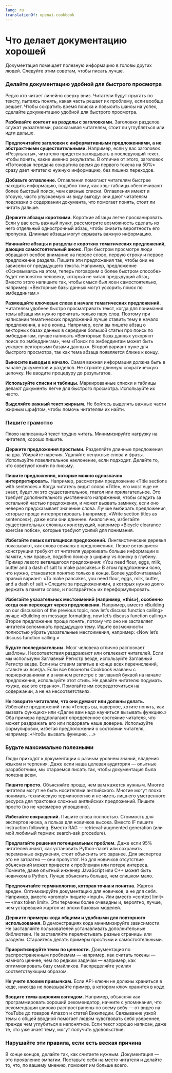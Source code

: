 ```yaml
---
lang: ru
translationOf: openai-cookbook
---
```


# Что делает документацию хорошей

Документация помещает полезную информацию в головы других людей. Следуйте этим советам, чтобы писать лучше.

### Делайте документацию удобной для быстрого просмотра

Редко кто читает линейно сверху вниз. Читатели будут прыгать по тексту, пытаясь понять, какая часть решает их проблему, если вообще решает. Чтобы сократить время поиска и повысить шансы на успех, сделайте документацию удобной для быстрого просмотра.

**Разбивайте контент на разделы с заголовками.** Заголовки разделов служат указателями, рассказывая читателям, стоит ли углубляться или идти дальше.

**Предпочитайте заголовки с информативными предложениями, а не абстрактными существительными.** Например, если у вас заголовок «Результаты», читателю придется заглядывать в последующий текст, чтобы понять, какие именно результаты. В отличие от этого, заголовок «Потоковая передача сократила время до первого токена на 50%» сразу дает читателю нужную информацию, без лишних переходов.

**Добавьте оглавление.** Оглавления помогают читателям быстрее находить информацию, подобно тому, как хэш-таблицы обеспечивают более быстрый поиск, чем связные списки. Оглавления имеют и вторую, часто упускаемую из виду выгоду: они дают читателям подсказки о содержании документа, что помогает понять, стоит ли читать дальше.

**Держите абзацы короткими.** Короткие абзацы легче просканировать. Если у вас есть важный пункт, рассмотрите возможность сделать из него отдельный однострочный абзац, чтобы снизить вероятность его пропуска. Длинные абзацы могут скрывать важную информацию.

**Начинайте абзацы и разделы с коротких тематических предложений, дающих самостоятельный анонс.** При быстром просмотре люди обращают особое внимание на первое слово, первую строку и первое предложение раздела. Пишите эти предложения так, чтобы они не зависели от предыдущего текста. Например, предложение «Основываясь на этом, теперь поговорим о более быстром способе» будет непонятно человеку, который не читал предыдущий абзац. Вместо этого напишите так, чтобы смысл был ясен самостоятельно, например: «Векторные базы данных могут ускорить поиск по эмбеддингам.»

**Размещайте ключевые слова в начале тематических предложений.** Читателям удобнее быстро просматривать текст, когда для понимания темы абзаца им нужно прочитать только пару слов. Поэтому при написании тематических предложений лучше ставить тему в начало предложения, а не в конец. Например, если вы пишете абзац о векторных базах данных в середине большой статьи про поиск по эмбеддингам, лучше написать «Векторные базы данных ускоряют поиск по эмбеддингам», чем «Поиск по эмбеддингам может быть ускорен векторными базами данных». Второй вариант хуже для быстрого просмотра, так как тема абзаца появляется ближе к концу.

**Выносите выводы в начало.** Самая важная информация должна быть в начале документов и разделов. Не стройте длинную сократическую цепочку. Не вводите процедуру до результатов.

**Используйте списки и таблицы.** Маркированные списки и таблицы делают документы легче для быстрого просмотра. Используйте их часто.

**Выделяйте важный текст жирным.** Не бойтесь выделять важные части жирным шрифтом, чтобы помочь читателям их найти.

### Пишите грамотно

Плохо написанный текст трудно читать. Минимизируйте нагрузку на читателя, хорошо пишите.

**Держите предложения простыми.** Разделяйте длинные предложения на два. Убирайте наречия. Удаляйте ненужные слова и фразы. Используйте повелительное наклонение, если подходит. Делайте то, что советуют книги по письму.

**Пишите предложения, которые можно однозначно интерпретировать.** Например, рассмотрим предложение «Title sections with sentences.» Когда читатель видит слово «Title», его мозг еще не знает, будет ли это существительное, глагол или прилагательное. Это требует дополнительного умственного напряжения, чтобы следить за остальной частью предложения, и может вызвать заминку, если оно неверно предсказывает значение слова. Лучше выбирать предложения, которые проще интерпретировать (например, «Write section titles as sentences»), даже если они длиннее. Аналогично, избегайте существительных сложных конструкций, например «Bicycle clearance exercise notice», которые требуют усилий для понимания.

**Избегайте левых ветвящихся предложений.** Лингвистические деревья показывают, как слова связаны в предложениях. Левые ветвящиеся конструкции требуют от читателя удерживать больше информации в памяти, чем правые, подобно поиску в ширину vs поиску в глубину. Пример левого ветвящегося предложения: «You need flour, eggs, milk, butter and a dash of salt to make pancakes.» В этом предложении ясно, что нужно, становится понятно только в конце. Более удобочитаемый правый вариант: «To make pancakes, you need flour, eggs, milk, butter, and a dash of salt.» Следите за предложениями, в которых нужно долго держать в памяти слово, и постарайтесь их переформулировать.

**Избегайте указательных местоимений (например, «this»), особенно когда они переходят через предложения.** Например, вместо «Building on our discussion of the previous topic, now let’s discuss function calling» лучше «Building on message formatting, now let’s discuss function calling.» Второе предложение проще понять, потому что оно не заставляет читателя вспоминать предыдущую тему. Ищите возможности полностью убрать указательные местоимения, например: «Now let’s discuss function calling.»

**Будьте последовательны.** Мозг человека отлично распознает шаблоны. Несоответствия раздражают или отвлекают читателей. Если мы используем Заглавный Регистр везде, используйте Заглавный Регистр везде. Если мы ставим запятые в конце всех перечислений, ставьте их всегда. Если все блокноты Cookbook названы с подчеркиваниями и в нижнем регистре с заглавной буквой на начале предложения, используйте этот стиль. Не давайте читателю подумать «хуже, как это странно». Помогайте им сосредоточиться на содержании, а не на несоответствиях.

**Не говорите читателям, что они думают или должны делать.** Избегайте предложений типа «Теперь вы, наверное, хотите понять, как вызвать функцию» или «Далее вам надо научиться вызывать функцию.» Оба примера предполагают определенное состояние читателя, что может раздражать его или подорвать наше доверие. Используйте формулировки, избегая предположений о состоянии читателя, например: «Чтобы вызвать функцию, …»

### Будьте максимально полезными

Люди приходят к документации с разным уровнем знаний, владения языком и терпения. Даже если наша целевая аудитория — опытные разработчики, мы стараемся писать так, чтобы документация была полезна всем.

**Пишите просто.** Объясняйте проще, чем вам кажется нужным. Многие читатели могут не быть носителями английского. Многие могут плохо понимать техническую терминологию и не иметь лишнего умственного ресурса для трактовки сложных английских предложений. Пишите просто (но не чрезмерно упрощенно).

**Избегайте сокращений.** Пишите слова полностью. Стоимость для экспертов низка, а польза для новичков высока. Вместо IF пишите instruction following. Вместо RAG — retrieval-augmented generation (или мой любимый термин: search-ask procedure).

**Предлагайте решения потенциальных проблем.** Даже если 95% читателей знают, как установить Python-пакет или сохранить переменные окружения, стоит объяснить это заранее. Для экспертов это не затратно — они пропустят. Но для новичков отсутствие объяснений может привести к проблемам или потере интереса. Помните, даже опытный инженер JavaScript или C++ может быть новичком в Python. Лучше объяснить больше, чем слишком мало.

**Предпочитайте терминологию, которая точна и понятна.** Жаргон вреден. Оптимизируйте документацию для новичков, а не для себя. Например, вместо «prompt» пишите «input». Или вместо «context limit» — «max token limit». Эти термины более очевидны и, вероятно, лучше, чем устаревший жаргон из эпохи базовых моделей.

**Держите примеры кода общими и удобными для повторного использования.** В демонстрациях кода минимизируйте зависимости. Не заставляйте пользователей устанавливать дополнительные библиотеки. Не заставляйте перелистывать разные страницы или разделы. Старайтесь делать примеры простыми и самостоятельными.

**Приоритизируйте темы по ценности.** Документация по распространенным проблемам — например, как считать токены — намного ценнее, чем по редким задачам — например, как оптимизировать базу смайликов. Распределяйте усилия соответствующим образом.

**Не учите плохим привычкам.** Если API-ключи не должны храниться в коде, никогда не показывайте пример, в котором ключ хранится в коде.

**Вводите темы широким взглядом.** Например, объясняя как программировать хороший рекомендатор, начните с упоминания, что рекомендации широко распространены по всему вебу — от видео на YouTube до товаров Amazon и статей Википедии. Связывание узкой темы с общей вводной помогает людям чувствовать себя увереннее, прежде чем углубиться в непонятное. Если текст хорошо написан, даже те, кто уже знает тему, могут получить удовольствие.

### Нарушайте эти правила, если есть веская причина

В конце концов, делайте так, как считаете нужным. Документация — это проявление эмпатии. Поставьте себя на место читателя и делайте то, что, по вашему мнению, поможет им больше всего.